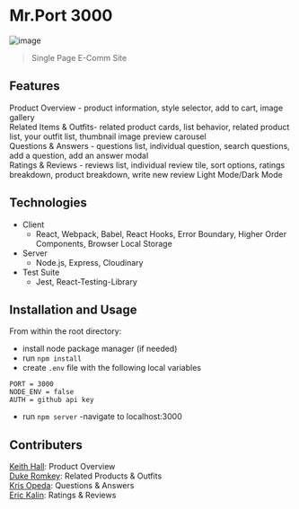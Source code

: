 # Mr.Port 3000

![image](https://drive.google.com/uc?export=view&id=1lHmJZWG2BQueIN5PN7CyUz9WJKmvVO1t)

  > Single Page E-Comm Site

## Features
Product Overview - product information, style selector, add to cart, image gallery<br>
Related Items & Outfits- related product cards, list behavior, related product list, your outfit list, thumbnail image preview carousel<br>
Questions & Answers  - questions list, individual question, search questions, add a question, add an answer modal<br>
Ratings & Reviews - reviews list, individual review tile, sort options, ratings breakdown, product breakdown, write new review
Light Mode/Dark Mode

## Technologies

- Client
  - React, Webpack, Babel, React Hooks, Error Boundary, Higher Order Components, Browser Local Storage
- Server
  - Node.js, Express, Cloudinary
- Test Suite
  - Jest, React-Testing-Library

## Installation and Usage

From within the root directory:
- install node package manager (if needed)
- run `npm install`
- create `.env` file with the following local variables

```
PORT = 3000
NODE_ENV = false
AUTH = github api key
```
- run `npm server`
-navigate to localhost:3000

## Contributers
[Keith Hall](https://github.com/jkeithhall): Product Overview<br>
[Duke Romkey](https://github.com/dukeromkey): Related Products & Outfits<br>
[Kris Opeda](https://github.com/kopeda): Questions & Answers<br>
[Eric Kalin](https://github.com/ekalin12): Ratings & Reviews<br>
